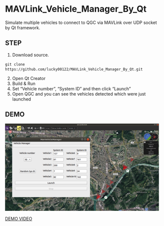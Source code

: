 # MAVLink_Vehicle_Manager_By_Qt
Simulate multiple vehicles to connect to QGC via MAVLink over UDP socket by Qt framework.

## STEP
1. Download source.
```
git clone https://github.com/lucky00122/MAVLink_Vehicle_Manager_By_Qt.git
```
2. Open Qt Creator
3. Build & Run
4. Set “Vehicle number”, “System ID” and then click “Launch”
5. Open QGC and you can see the vehicles detected which were just launched


## DEMO

![](https://github.com/lucky00122/MAVLink_Vehicle_Manager_By_Qt/blob/master/UAV%20Launch%20Manager.png)

[DEMO VIDEO](https://youtu.be/PMuKWjSWSSo)
